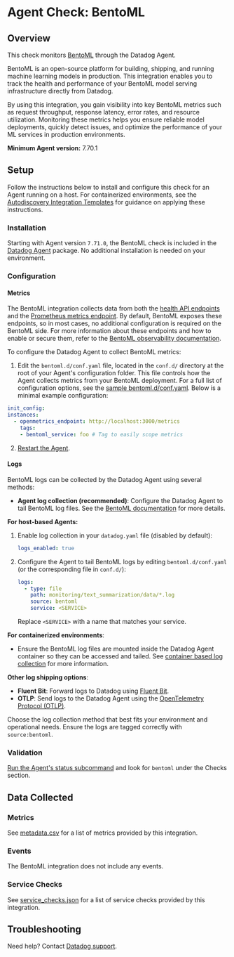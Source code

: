 # Agent Check: BentoML

## Overview

This check monitors [BentoML][1] through the Datadog Agent.

BentoML is an open-source platform for building, shipping, and running machine learning models in production. This integration enables you to track the health and performance of your BentoML model serving infrastructure directly from Datadog.

By using this integration, you gain visibility into key BentoML metrics such as request throughput, response latency, error rates, and resource utilization. Monitoring these metrics helps you ensure reliable model deployments, quickly detect issues, and optimize the performance of your ML services in production environments.

**Minimum Agent version:** 7.70.1

## Setup

Follow the instructions below to install and configure this check for an Agent running on a host. For containerized environments, see the [Autodiscovery Integration Templates][3] for guidance on applying these instructions.

### Installation

Starting with Agent version `7.71.0`, the BentoML check is included in the [Datadog Agent][2] package. No additional installation is needed on your environment. 

### Configuration

#### Metrics

The BentoML integration collects data from both the [health API endpoints][11] and the [Prometheus metrics endpoint][10]. By default, BentoML exposes these endpoints, so in most cases, no additional configuration is required on the BentoML side. For more information about these endpoints and how to enable or secure them, refer to the [BentoML observability documentation][11].

To configure the Datadog Agent to collect BentoML metrics:

1. Edit the `bentoml.d/conf.yaml` file, located in the `conf.d/` directory at the root of your Agent's configuration folder. This file controls how the Agent collects metrics from your BentoML deployment. For a full list of configuration options, see the [sample bentoml.d/conf.yaml][4]. Below is a minimal example configuration:

```yaml
init_config:
instances:
  - openmetrics_endpoint: http://localhost:3000/metrics
    tags:
    - bentoml_service: foo # Tag to easily scope metrics
```

2. [Restart the Agent][5].

#### Logs

BentoML logs can be collected by the Datadog Agent using several methods:

- **Agent log collection (recommended)**: Configure the Datadog Agent to tail BentoML log files. See the [BentoML documentation][12] for more details.

**For host-based Agents:**

1. Enable log collection in your `datadog.yaml` file (disabled by default):

    ```yaml
    logs_enabled: true
    ```

2. Configure the Agent to tail BentoML logs by editing `bentoml.d/conf.yaml` (or the corresponding file in `conf.d/`):

    ```yaml
    logs:
      - type: file
        path: monitoring/text_summarization/data/*.log
        source: bentoml
        service: <SERVICE>
    ```

   Replace `<SERVICE>` with a name that matches your service.

**For containerized environments**:

- Ensure the BentoML log files are mounted inside the Datadog Agent container so they can be accessed and tailed. See [container based log collection][14] for more information.

**Other log shipping options**:

- **Fluent Bit**: Forward logs to Datadog using [Fluent Bit][13].
- **OTLP**: Send logs to the Datadog Agent using the [OpenTelemetry Protocol (OTLP)][14].

Choose the log collection method that best fits your environment and operational needs. Ensure the logs are tagged correctly with `source:bentoml`.

### Validation

[Run the Agent's status subcommand][6] and look for `bentoml` under the Checks section.

## Data Collected

### Metrics

See [metadata.csv][7] for a list of metrics provided by this integration.

### Events

The BentoML integration does not include any events.

### Service Checks

See [service_checks.json][8] for a list of service checks provided by this integration.

## Troubleshooting

Need help? Contact [Datadog support][9].


[1]: https://docs.bentoml.com/en/latest/index.html
[2]: https://app.datadoghq.com/account/settings/agent/latest
[3]: https://docs.datadoghq.com/containers/kubernetes/integrations/
[4]: https://github.com/DataDog/integrations-core/blob/master/bentoml/datadog_checks/bentoml/data/conf.yaml.example
[5]: https://docs.datadoghq.com/agent/configuration/agent-commands/#start-stop-and-restart-the-agent
[6]: https://docs.datadoghq.com/agent/configuration/agent-commands/#agent-status-and-information
[7]: https://github.com/DataDog/integrations-core/blob/master/bentoml/metadata.csv
[8]: https://github.com/DataDog/integrations-core/blob/master/bentoml/assets/service_checks.json
[9]: https://docs.datadoghq.com/help/
[10]: https://docs.bentoml.com/en/latest/build-with-bentoml/observability/metrics.html
[11]: https://docs.bentoml.com/en/latest/build-with-bentoml/observability/monitoring-and-data-collection.html#monitoring
[12]: https://docs.bentoml.com/en/latest/build-with-bentoml/observability/monitoring-and-data-collection.html#view-request-and-schema-logs
[13]: https://docs.fluentbit.io/manual/data-pipeline/outputs/datadog
[14]: https://docs.datadoghq.com/opentelemetry/setup/otlp_ingest_in_the_agent/?tab=docker#enabling-otlp-ingestion-on-the-datadog-agent
